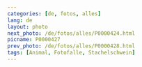 ```yaml
---
categories: [de, fotos, alles]
lang: de
layout: photo
next_photo: /de/fotos/alles/P0000424.html
picname: P0000427
prev_photo: /de/fotos/alles/P0000428.html
tags: [Animal, Fotofalle, Stachelschwein]
---
```


